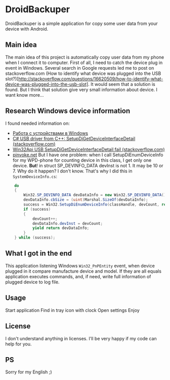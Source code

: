 # DroidBackuper
DroidBackuper is a simple application for copy some user data from your device with Android.
## Main idea
The main idea of this project is automatically copy user data from my phone when I connect it to computer.
First of all, I need to catch the device plug in event in Windows. Several search in Google requests led me to post on stackoverflow.com (How to identify what device was plugged into the USB slot?)[http://stackoverflow.com/questions/16620509/how-to-identify-what-device-was-plugged-into-the-usb-slot]. It would seem that a solution is found. But I think that solution give very small information about device. I want know more...
## Research Windows device information
I found needed information on:
* [Работа с устройствами в Windows](http://pblog.ru/?p=105)
* [C# USB driver from C++: SetupDiGetDeviceInterfaceDetail (stackoverflow.com)](http://stackoverflow.com/questions/30981181/c-sharp-usb-driver-from-c-setupdigetdeviceinterfacedetail)
* [Win32Api USB SetupDiGetDeviceInterfaceDetail fail (stackoverflow.com)](http://stackoverflow.com/questions/9245595/win32api-usb-setupdigetdeviceinterfacedetail-fail)
* [pinvoke.net](http://www.pinvoke.net/default.aspx)
But I have one problem: when I call SetupDiEnumDeviceInfo for my WPD-phone for counting device in this class, I get only one device. **But**! in struct SP_DEVINFO_DATA devInst is not 1. It may be 10 or 7. Why do it happen? I don't know. That's why I did this in `SystemDeviceInfo.cs`:
```cs
    do
    {
        Win32.SP_DEVINFO_DATA devDataInfo = new Win32.SP_DEVINFO_DATA();
        devDataInfo.cbSize = (uint)Marshal.SizeOf(devDataInfo);
        success = Win32.SetupDiEnumDeviceInfo(classHandle, devCount, ref devDataInfo);
        if (success)
        {
            devCount++;
            devDataInfo.devInst = devCount;
            yield return devDataInfo;
        }
    } while (success);
```
## What I got in the end
This application listening Windows `Win32_PnPEntity` event, when device plugged in it compare manufacture device and model. If they are all equals application executes commands, and, if need, write full information of plugged device to log file.
## Usage
Start application
Find in tray icon with clock
Open settings
Enjoy
## License
I don't understand anything in licenses. I'll be very happy if my code can help for you.
## PS
Sorry for my English ;)